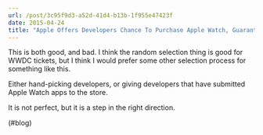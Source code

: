 ```yaml
---
url: /post/3c95f9d3-a52d-41d4-b13b-1f955e47423f
date: 2015-04-24
title: "Apple Offers Developers Chance To Purchase Apple Watch, Guarantees Shipping By April 28th  |  TechCrunch"
---
```


This is both good, and bad. I think the random selection thing is good for WWDC tickets, but I think I would prefer some other selection process for something like this.



Either hand-picking developers, or giving developers that have submitted Apple Watch apps to the store.



It is not perfect, but it is a step in the right direction.



(#blog)